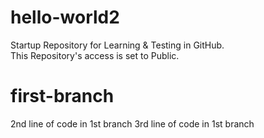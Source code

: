 # hello-world2
Startup Repository for Learning &amp; Testing in GitHub.  
This Repository's access  is set to Public.  
# first-branch
2nd line of code in 1st branch
3rd line of code in 1st branch
